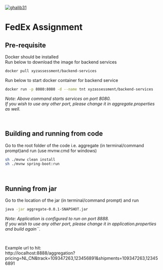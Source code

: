 [![ghalib31](https://circleci.com/gh/ghalib31/aggregate.svg?style=shield)](https://app.circleci.com/pipelines/github/ghalib31/aggregate)

# FedEx Assignment

## Pre-requisite
Docker should be installed  
Run below to download the image for backend services
```bash
docker pull xyzassessment/backend-services
```
Run below to start docker container for backend service
```bash
docker run -p 8080:8080 -d --name tnt xyzassessment/backend-services
```
*Note: Above command starts services on port 8080.  
If you wish to use any other port, please change it in aggregate.properties as well.*

<br>

## Building and running from code
Go to the root folder of the code i.e. aggregate (in terminal/command prompt)and run (use mvnw.cmd for windows)
```bash
sh ./mvnw clean install
sh ./mvnw spring-boot:run
```

<br>

## Running from jar
Go to the location of the jar (in terminal/command prompt) and run
```bash
java -jar aggregate-0.0.1-SNAPSHOT.jar
```
*Note: Application is configured to run on port 8888.  
If you wish to use any other port, please change it in application.properties and build again``.*

<br>

Example url to hit:  
http://localhost:8888/aggregation?pricing=NL,CN&track=109347263,123456891&shipments=109347263,123456891